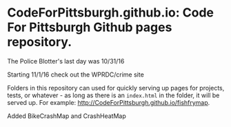 # CodeForPittsburgh.github.io: Code For Pittsburgh Github pages repository. 

The Police Blotter's last day was 10/31/16 

Starting 11/1/16 check out the WPRDC/crime site

Folders in this repository can used for quickly serving up pages for projects, tests, or whatever - as long as there is an `index.html` in the folder, it will be served up. For example: http://CodeForPittsburgh.github.io/fishfrymap.

Added BikeCrashMap and CrashHeatMap


